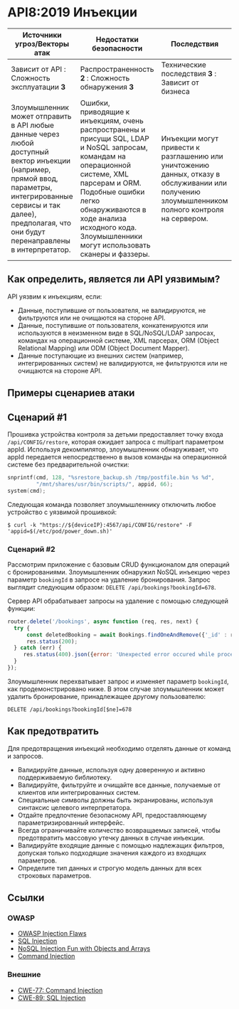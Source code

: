 # API8:2019 Инъекции

| Источники угроз/Векторы атак | Недостатки безопасности | Последствия |
| - | - | - |
| Зависит от API : Сложность эксплуатации **3** | Распространенность **2** : Сложность обнаружения **3** | Технические последствия **3** : Зависит от бизнеса |
| Злоумышленник может отправить в API любые данные через любой доступный вектор инъекции (например, прямой ввод, параметры, интегрированные сервисы и так далее), предполагая, что они будут перенаправлены в интерпретатор. | Ошибки, приводящие к инъекциям, очень распространены и присущи SQL, LDAP и NoSQL запросам, командам на операционной системе, XML парсерам и ORM. Подобные ошибки легко обнаруживаются в ходе анализа исходного кода. Злоумышленники могут использовать сканеры и фаззеры. | Инъекции могут привести к разглашению или уничтожению данных, отказу в обслуживании или получению злоумышленником полного контроля на сервером. |

## Как определить, является ли API уязвимым?

API уязвим к инъекциям, если:

* Данные, поступившие от пользователя, не валидируются, не фильтруются или не очищаются на стороне API.
* Данные, поступившие от пользователя, конкатенируются или используются в неизменном виде в SQL/NoSQL/LDAP запросах, командах на операционной системе, XML парсерах, ORM (Object Relational Mapping) или ODM (Object Document Mapper).
* Данные поступающие из внешних систем (например, интегрированных систем) не валидируются, не фильтруются или не очищаются на стороне API.

## Примеры сценариев атаки

## Сценарий #1

Прошивка устройства контроля за детьми предоставляет точку входа `/api/CONFIG/restore`, которая ожидает запроса с multipart параметром appId. Используя декомпилятор, злоумышленник обнаруживает, что appId передается непосредственно в вызов команды на операционной системе без предварительной очистки:

```c
snprintf(cmd, 128, "%srestore_backup.sh /tmp/postfile.bin %s %d",
         "/mnt/shares/usr/bin/scripts/", appid, 66);
system(cmd);
```

Следующая команда позволяет злоумышленнику отключить любое устройство с уязвимой прошивкой:

```
$ curl -k "https://${deviceIP}:4567/api/CONFIG/restore" -F 'appid=$(/etc/pod/power_down.sh)'
```

### Сценарий #2

Рассмотрим приложение с базовым CRUD функционалом для операций с бронированиями. Злоумышленник обнаружил NoSQL инъекцию через параметр `bookingId` в запросе на удаление бронирования. Запрос выглядит следующим образом: `DELETE /api/bookings?bookingId=678`.

Сервер API обрабатывает запросы на удаление с помощью следующей функции:


```javascript
router.delete('/bookings', async function (req, res, next) {
  try {
      const deletedBooking = await Bookings.findOneAndRemove({'_id' : req.query.bookingId});
      res.status(200);
  } catch (err) {
     res.status(400).json({error: 'Unexpected error occured while processing a request'});
  }
});
```

Злоумышленник перехватывает запрос и изменяет параметр `bookingId`, как продемонстрировано ниже. В этом случае злоумышленник может удалить бронирование, принадлежащее другому пользователю:

```
DELETE /api/bookings?bookingId[$ne]=678
```

## Как предотвратить

Для предотвращения инъекций необходимо отделять данные от команд и запросов.

* Валидируйте данные, используя одну доверенную и активно поддерживаемую библиотеку.
* Валидируйте, фильтруйте и очищайте все данные, получаемые от клиентов или интегрированных систем.
* Специальные символы должны быть экранированы, используя синтаксис целевого интерпретатора.
* Отдайте предпочтение безопасному API, предоставляющему параметризированный интерфейс.
* Всегда ограничивайте количество возвращаемых записей, чтобы предотвратить массовую утечку данных в случае инъекции.
* Валидируйте входящие данные с помощью надлежащих фильтров, допуская только подходящие значения каждого из входящих параметров.
* Определите тип данных и строгую модель данных для всех строковых параметров.

## Ссылки

### OWASP

* [OWASP Injection Flaws][1]
* [SQL Injection][2]
* [NoSQL Injection Fun with Objects and Arrays][3]
* [Command Injection][4]

### Внешние

* [CWE-77: Command Injection][5]
* [CWE-89: SQL Injection][6]

[1]: https://www.owasp.org/index.php/Injection_Flaws
[2]: https://www.owasp.org/index.php/SQL_Injection
[3]: https://www.owasp.org/images/e/ed/GOD16-NOSQL.pdf
[4]: https://www.owasp.org/index.php/Command_Injection
[5]: https://cwe.mitre.org/data/definitions/77.html
[6]: https://cwe.mitre.org/data/definitions/89.html
